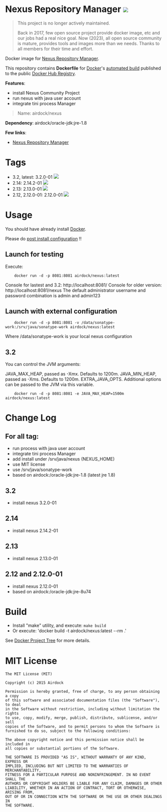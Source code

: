 # Nexus Repository Manager [![](https://images.microbadger.com/badges/image/airdock/nexus:latest.svg)](https://microbadger.com/images/airdock/nexus:latest "Get your own image badge on microbadger.com")

> This project is no longer actively maintained.
>
> Back in 2017, few open source project provide docker image, etc and our jobs had a real nice goal. Now (2023), all open source community is mature, provides tools and images more than we needs. Thanks to all members for their time and effort.

Docker image for [Nexus Repository Manager](http://www.sonatype.org/nexus/).

This repository contains **Dockerfile** for [Docker](https://www.docker.com/)'s [automated build](https://registry.hub.docker.com/u/airdock/) published to the public [Docker Hub Registry](https://registry.hub.docker.com/).


**Features**:
- install Nexus Community Project
- run nexus with java user account
- integrate tini process Manager


> Name: airdock/nexus

**Dependency**: airdock/oracle-jdk:jre-1.8

**Few links**:

 - [Nexus Repository Manager](https://books.sonatype.com/nexus-book/index.html)

# Tags

- 3.2, latest: 3.2.0-01 [![](https://images.microbadger.com/badges/image/airdock/nexus:latest.svg)](https://microbadger.com/images/airdock/nexus:latest "Get your own image badge on microbadger.com")
- 2.14: 2.14.2-01 [![](https://images.microbadger.com/badges/image/airdock/nexus:2.14.svg)](https://microbadger.com/images/airdock/nexus:2.14 "Get your own image badge on microbadger.com")
- 2.13: 2.13.0-01 [![](https://images.microbadger.com/badges/image/airdock/nexus:2.13.svg)](https://microbadger.com/images/airdock/nexus:2.13 "Get your own image badge on microbadger.com")
- 2.12, 2.12.0-01: 2.12.0-01 [![](https://images.microbadger.com/badges/image/airdock/nexus:2.12.0-01.svg)](https://microbadger.com/images/airdock/nexus:2.12.0-01 "Get your own image badge on microbadger.com")

# Usage

You should have already install [Docker](https://www.docker.com/).

Please do [post install configuration](https://books.sonatype.com/nexus-book/reference/install-sect-repoman-post-install.html) !!

## Launch for testing
Execute:

```
	docker run -d -p 8081:8081 airdock/nexus:latest
```

Console for lastest and 3.2: http://localhost:8081/
Console for older version: http://localhost:8081/nexus
The default administrator username and password combination is admin and admin123


## Launch with external configuration

```
	docker run -d -p 8081:8081 -v /data/sonatype-work:/srv/java/sonatype-work airdock/nexus:latest
```

 Where /data/sonatype-work is your local nexus configuration

## 3.2

You can control the JVM arguments:

JAVA_MAX_HEAP, passed as -Xmx. Defaults to 1200m.
JAVA_MIN_HEAP, passed as -Xms. Defaults to 1200m.
EXTRA_JAVA_OPTS. Additional options can be passed to the JVM via this variable.


```
	docker run -d -p 8081:8081 -e JAVA_MAX_HEAP=1500m airdock/nexus:latest
```



# Change Log

## For all tag:

- run process with java user account
- integrate tini process Manager
- add install under /srv/java/nexus (NEXUS_HOME)
- use MIT license
- use /srv/java/sonatype-work
- based on airdock:/oracle-jdk:jre-1.8 (latest jre 1.8)

## 3.2
- install nexus 3.2.0-01

## 2.14
- install nexus 2.14.2-01

## 2.13
- install nexus 2.13.0-01

## 2.12 and 2.12.0-01
- install nexus 2.12.0-01
- based on airdock:/oracle-jdk:jre-8u74


# Build


- Install "make" utility, and execute: `make build`
- Or execute: 'docker build -t airdock/nexus:latest --rm .'

See [Docker Project Tree](https://github.com/airdock-io/docker-base/wiki/Docker-Project-Tree) for more details.


# MIT License

```
The MIT License (MIT)

Copyright (c) 2015 Airdock

Permission is hereby granted, free of charge, to any person obtaining a copy
of this software and associated documentation files (the "Software"), to deal
in the Software without restriction, including without limitation the rights
to use, copy, modify, merge, publish, distribute, sublicense, and/or sell
copies of the Software, and to permit persons to whom the Software is
furnished to do so, subject to the following conditions:

The above copyright notice and this permission notice shall be included in
all copies or substantial portions of the Software.

THE SOFTWARE IS PROVIDED "AS IS", WITHOUT WARRANTY OF ANY KIND, EXPRESS OR
IMPLIED, INCLUDING BUT NOT LIMITED TO THE WARRANTIES OF MERCHANTABILITY,
FITNESS FOR A PARTICULAR PURPOSE AND NONINFRINGEMENT. IN NO EVENT SHALL THE
AUTHORS OR COPYRIGHT HOLDERS BE LIABLE FOR ANY CLAIM, DAMAGES OR OTHER
LIABILITY, WHETHER IN AN ACTION OF CONTRACT, TORT OR OTHERWISE, ARISING FROM,
OUT OF OR IN CONNECTION WITH THE SOFTWARE OR THE USE OR OTHER DEALINGS IN
THE SOFTWARE.
```
